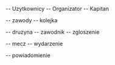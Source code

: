 -- Uzytkownicy
-- Organizator
-- Kapitan

-- zawody
-- kolejka

-- druzyna
-- zawodnik
-- zgloszenie


-- mecz
-- wydarzenie

-- powiadomienie

